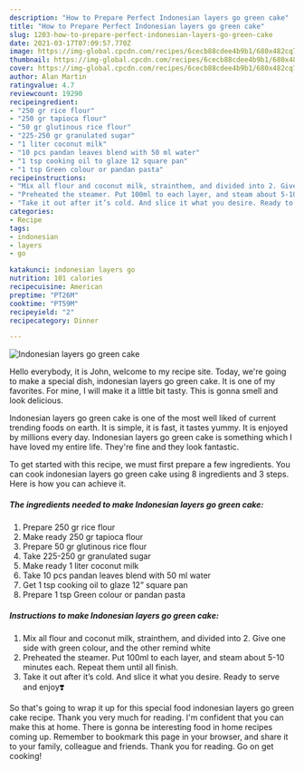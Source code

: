 ```yaml
---
description: "How to Prepare Perfect Indonesian layers go green cake"
title: "How to Prepare Perfect Indonesian layers go green cake"
slug: 1203-how-to-prepare-perfect-indonesian-layers-go-green-cake
date: 2021-03-17T07:09:57.770Z
image: https://img-global.cpcdn.com/recipes/6cecb88cdee4b9b1/680x482cq70/indonesian-layers-go-green-cake-recipe-main-photo.jpg
thumbnail: https://img-global.cpcdn.com/recipes/6cecb88cdee4b9b1/680x482cq70/indonesian-layers-go-green-cake-recipe-main-photo.jpg
cover: https://img-global.cpcdn.com/recipes/6cecb88cdee4b9b1/680x482cq70/indonesian-layers-go-green-cake-recipe-main-photo.jpg
author: Alan Martin
ratingvalue: 4.7
reviewcount: 19290
recipeingredient:
- "250 gr rice flour"
- "250 gr tapioca flour"
- "50 gr glutinous rice flour"
- "225-250 gr granulated sugar"
- "1 liter coconut milk"
- "10 pcs pandan leaves blend with 50 ml water"
- "1 tsp cooking oil to glaze 12 square pan"
- "1 tsp Green colour or pandan pasta"
recipeinstructions:
- "Mix all flour and coconut milk, strainthem, and divided into 2. Give one side with green colour, and the other remind white"
- "Preheated the steamer. Put 100ml to each layer, and steam about 5-10 minutes each. Repeat them until all finish."
- "Take it out after it’s cold. And slice it what you desire. Ready to serve and enjoy❣️"
categories:
- Recipe
tags:
- indonesian
- layers
- go

katakunci: indonesian layers go 
nutrition: 101 calories
recipecuisine: American
preptime: "PT26M"
cooktime: "PT59M"
recipeyield: "2"
recipecategory: Dinner

---
```



![Indonesian layers go green cake](https://img-global.cpcdn.com/recipes/6cecb88cdee4b9b1/680x482cq70/indonesian-layers-go-green-cake-recipe-main-photo.jpg)

Hello everybody, it is John, welcome to my recipe site. Today, we're going to make a special dish, indonesian layers go green cake. It is one of my favorites. For mine, I will make it a little bit tasty. This is gonna smell and look delicious.

Indonesian layers go green cake is one of the most well liked of current trending foods on earth. It is simple, it is fast, it tastes yummy. It is enjoyed by millions every day. Indonesian layers go green cake is something which I have loved my entire life. They're fine and they look fantastic.




To get started with this recipe, we must first prepare a few ingredients. You can cook indonesian layers go green cake using 8 ingredients and 3 steps. Here is how you can achieve it.

<!--inarticleads1-->

##### The ingredients needed to make Indonesian layers go green cake:

1. Prepare 250 gr rice flour
1. Make ready 250 gr tapioca flour
1. Prepare 50 gr glutinous rice flour
1. Take 225-250 gr granulated sugar
1. Make ready 1 liter coconut milk
1. Take 10 pcs pandan leaves blend with 50 ml water
1. Get 1 tsp cooking oil to glaze 12” square pan
1. Prepare 1 tsp Green colour or pandan pasta




<!--inarticleads2-->

##### Instructions to make Indonesian layers go green cake:

1. Mix all flour and coconut milk, strainthem, and divided into 2. Give one side with green colour, and the other remind white
1. Preheated the steamer. Put 100ml to each layer, and steam about 5-10 minutes each. Repeat them until all finish.
1. Take it out after it’s cold. And slice it what you desire. Ready to serve and enjoy❣️




So that's going to wrap it up for this special food indonesian layers go green cake recipe. Thank you very much for reading. I'm confident that you can make this at home. There is gonna be interesting food in home recipes coming up. Remember to bookmark this page in your browser, and share it to your family, colleague and friends. Thank you for reading. Go on get cooking!
